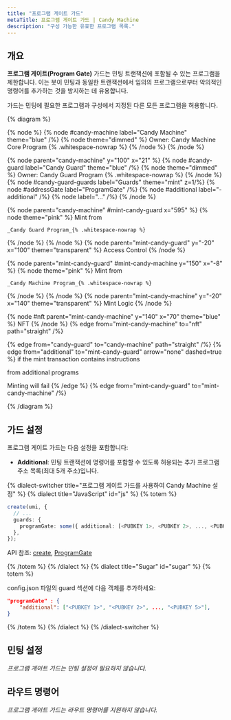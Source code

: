 ```yaml
---
title: "프로그램 게이트 가드"
metaTitle: 프로그램 게이트 가드 | Candy Machine
description: "구성 가능한 유효한 프로그램 목록."
---
```


## 개요

**프로그램 게이트(Program Gate)** 가드는 민팅 트랜잭션에 포함될 수 있는 프로그램을 제한합니다. 이는 봇이 민팅과 동일한 트랜잭션에서 임의의 프로그램으로부터 악의적인 명령어를 추가하는 것을 방지하는 데 유용합니다.

가드는 민팅에 필요한 프로그램과 구성에서 지정된 다른 모든 프로그램을 허용합니다.

{% diagram  %}

{% node %}
{% node #candy-machine label="Candy Machine" theme="blue" /%}
{% node theme="dimmed" %}
Owner: Candy Machine Core Program {% .whitespace-nowrap %}
{% /node %}
{% /node %}

{% node parent="candy-machine" y="100" x="21" %}
{% node #candy-guard label="Candy Guard" theme="blue" /%}
{% node theme="dimmed" %}
Owner: Candy Guard Program {% .whitespace-nowrap %}
{% /node %}
{% node #candy-guard-guards label="Guards" theme="mint" z=1/%}
{% node #addressGate label="ProgramGate" /%}
{% node #additional label="- additional" /%}
{% node label="..." /%}
{% /node %}

{% node parent="candy-machine" #mint-candy-guard x="595" %}
  {% node theme="pink" %}
    Mint from

    _Candy Guard Program_{% .whitespace-nowrap %}
  {% /node %}
{% /node %}
{% node parent="mint-candy-guard" y="-20" x="100" theme="transparent" %}
  Access Control
{% /node %}

{% node parent="mint-candy-guard" #mint-candy-machine y="150" x="-8" %}
  {% node theme="pink" %}
    Mint from

    _Candy Machine Program_{% .whitespace-nowrap %}
  {% /node %}
{% /node %}
{% node parent="mint-candy-machine" y="-20" x="140" theme="transparent" %}
  Mint Logic
{% /node %}

{% node #nft parent="mint-candy-machine" y="140" x="70" theme="blue" %}
  NFT
{% /node %}
{% edge from="mint-candy-machine" to="nft" path="straight" /%}

{% edge from="candy-guard" to="candy-machine" path="straight" /%}
{% edge from="additional" to="mint-candy-guard" arrow="none" dashed=true %}
if the mint transaction contains instructions

from additional programs

Minting will fail
{% /edge %}
{% edge from="mint-candy-guard" to="mint-candy-machine" /%}

{% /diagram %}

## 가드 설정

프로그램 게이트 가드는 다음 설정을 포함합니다:

- **Additional**: 민팅 트랜잭션에 명령어를 포함할 수 있도록 허용되는 추가 프로그램 주소 목록(최대 5개 주소)입니다.

{% dialect-switcher title="프로그램 게이트 가드를 사용하여 Candy Machine 설정" %}
{% dialect title="JavaScript" id="js" %}
{% totem %}

```ts
create(umi, {
  // ...
  guards: {
    programGate: some({ additional: [<PUBKEY 1>, <PUBKEY 2>, ..., <PUBKEY 5>] }),
  },
});
```

API 참조: [create](https://mpl-candy-machine.typedoc.metaplex.com/functions/create.html), [ProgramGate](https://mpl-candy-machine.typedoc.metaplex.com/types/ProgramGate.html)

{% /totem %}
{% /dialect %}
{% dialect title="Sugar" id="sugar" %}
{% totem %}

config.json 파일의 guard 섹션에 다음 객체를 추가하세요:

```json
"programGate" : {
    "additional": ["<PUBKEY 1>", "<PUBKEY 2>", ..., "<PUBKEY 5>"],
}
```

{% /totem %}
{% /dialect %}
{% /dialect-switcher %}

## 민팅 설정

_프로그램 게이트 가드는 민팅 설정이 필요하지 않습니다._

## 라우트 명령어

_프로그램 게이트 가드는 라우트 명령어를 지원하지 않습니다._
